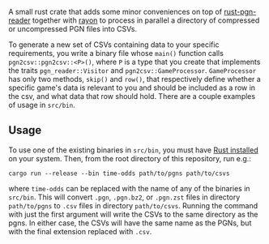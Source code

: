 A small rust crate that adds some minor conveniences on top of [rust-pgn-reader](https://github.com/niklasf/rust-pgn-reader) together with [rayon](https://github.com/rayon-rs/rayon) to process in parallel a directory of compressed or uncompressed PGN files into CSVs.

To generate a new set of CSVs containing data to your specific requirements, you write a binary file whose `main()` function calls `pgn2csv::pgn2csv::<P>()`, where `P` is a type that you create that implements the traits `pgn_reader::Visitor` and `pgn2csv::GameProcessor`. `GameProcessor` has only two methods, `skip()` and `row()`, that respectively define whether a specific game's data is relevant to you and should be included as a row in the csv, and what data that row should hold. There are a couple examples of usage in `src/bin`.

## Usage

To use one of the existing binaries in `src/bin`, you must have [Rust installed](https://www.rust-lang.org/tools/install) on your system. Then, from the root directory of this repository, run e.g.:

```
cargo run --release --bin time-odds path/to/pgns path/to/csvs
```

where `time-odds` can be replaced with the name of any of the binaries in `src/bin`. This will convert `.pgn`, `.pgn.bz2`, or `.pgn.zst` files in directory `path/to/pgns` to `.csv` files in directory `path/to/csvs`. Running the command with just the first argument will write the CSVs to the same directory as the pgns. In either case, the CSVs will have the same name as the PGNs, but with the final extension replaced with `.csv`.
